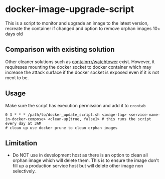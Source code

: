 # docker-image-upgrade-script
This is a script to monitor and upgrade an image to the latest version, recreate the container if changed and option to remove orphan images 10+ days old


## Comparison with existing solution
Other cleaner solutions such as [containrrr/watchtower](https://github.com/containrrr/watchtower) exist. However, it requireses mounting the docker socket to docker container which may increase the attack surface if the docker socket is exposed even if it is not ment to be.

## Usage
Make sure the script has execution permission and add it to `crontab`
```
0 3 * * * /path/to/docker_update_script.sh <image-tag> <service-name-in-docker-compose> <clean-up[true, false]> # this runs the script every day at 3AM
# clean up use docker prune to clean orphan images
```

## Limitation
- Do NOT use in development host as there is an option to clean all orphan image which will delete them. This is to ensure the image don't fill up a production service host but will delete other image non selectively.
